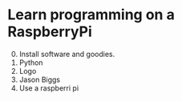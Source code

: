 # Learn programming on a RaspberryPi

0. Install software and goodies.
1. Python
2. Logo
3. Jason Biggs
4. Use a raspberri pi

